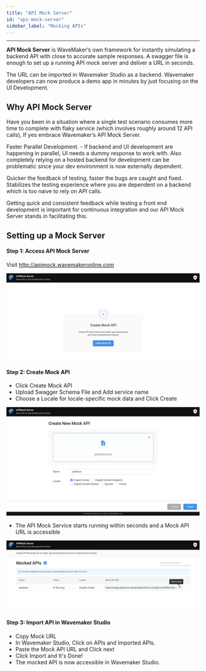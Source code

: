 ```yaml
---
title: "API Mock Server"
id: "api-mock-server"
sidebar_label: "Mocking APIs"
---
```

---

**API Mock Server**  is WaveMaker’s own framework for instantly simulating a backend API with close to accurate sample responses. A swagger file is enough to set up a running API mock server and deliver a URL in seconds.

The URL can be imported in Wavemaker Studio as a backend. Wavemaker developers can now produce a demo app in minutes by just focusing on the UI Development. 


## Why API Mock Server

Have you been in a situation where a single test scenario consumes more time to complete with flaky service (which involves roughly around 12 API calls), If yes embrace Wavemaker’s API Mock Server. 

Faster Parallel Development. - If backend and UI development are happening in parallel, UI needs a dummy response to work with. Also completely relying on a hosted backend for development can be problematic since your dev environment is now externally dependent.

Quicker the feedback of testing, faster the bugs are caught and fixed. Stabilizes the testing experience where you are dependent on a backend which is too naive to rely on API calls.

Getting quick and consistent feedback while testing a front end development is important for continuous integration and our API Mock Server stands in facilitating this.

## Setting up a Mock Server
#### Step 1: Access API Mock Server
Visit http://apimock.wavemakeronline.com

[![](/learn/assets/create-mock-api.png)](/learn/assets/create-mock-api.png)
#### Step 2: Create Mock API
- Click Create Mock API
- Upload Swagger Schema File and Add service name
- Choose a Locale for locale-specific mock data and Click Create

[![](/learn/assets/upload-swagger-json-for-mock-api.png)](/learn/assets/upload-swagger-json-for-mock-api.png)

- The API Mock Service starts running within seconds and a Mock API URL is accessible

[![](/learn/assets/running-mock-service.png)](/learn/assets/running-mock-service.png)

#### Step 3: Import API in Wavemaker Studio
- Copy Mock URL
- In Wavemaker Studio, Click on APIs and Imported APIs.
- Paste the Mock API URL and Click next
- Click Import and It's Done!
- The mocked API is now accessible in Wavemaker Studio.

